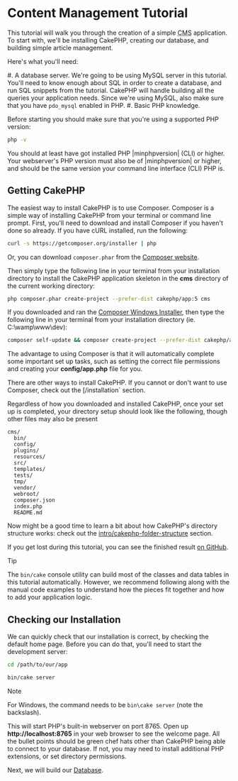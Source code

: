 # Content Management Tutorial

This tutorial will walk you through the creation of a simple <abbr title="Content Management System">CMS</abbr> application. To start with, we'll be installing CakePHP,
creating our database, and building simple article management.

Here's what you'll need:

#. A database server. We're going to be using MySQL server in this tutorial.
You'll need to know enough about SQL in order to create a database, and run
SQL snippets from the tutorial. CakePHP will handle building all the queries
your application needs. Since we're using MySQL, also make sure that you have
`pdo_mysql` enabled in PHP.
#. Basic PHP knowledge.

Before starting you should make sure that you're using a supported PHP version:


```bash
php -v
```
You should at least have got installed PHP |minphpversion| (CLI) or higher.
Your webserver's PHP version must also be of |minphpversion| or higher, and
should be the same version your command line interface (CLI) PHP is.

## Getting CakePHP

The easiest way to install CakePHP is to use Composer. Composer is a simple way
of installing CakePHP from your terminal or command line prompt. First, you'll
need to download and install Composer if you haven't done so already. If you
have cURL installed, run the following:
```bash
curl -s https://getcomposer.org/installer | php
```
Or, you can download `composer.phar` from the
[Composer website](https://getcomposer.org/download/).

Then simply type the following line in your terminal from your
installation directory to install the CakePHP application skeleton
in the **cms** directory of the current working directory:
```bash
php composer.phar create-project --prefer-dist cakephp/app:5 cms
```
If you downloaded and ran the [Composer Windows Installer](https://getcomposer.org/Composer-Setup.exe), then type the following line in
your terminal from your installation directory (ie.
C:\\wamp\\www\\dev):
```bash
composer self-update && composer create-project --prefer-dist cakephp/app:5.* cms
```
The advantage to using Composer is that it will automatically complete some
important set up tasks, such as setting the correct file permissions and
creating your **config/app.php** file for you.

There are other ways to install CakePHP. If you cannot or don't want to use
Composer, check out the [/installation` section.

Regardless of how you downloaded and installed CakePHP, once your set up is
completed, your directory setup should look like the following, though other
files may also be present
```
cms/
  bin/
  config/
  plugins/
  resources/
  src/
  templates/
  tests/
  tmp/
  vendor/
  webroot/
  composer.json
  index.php
  README.md
```
Now might be a good time to learn a bit about how CakePHP's directory structure
works: check out the [intro/cakephp-folder-structure](/en/intro/cakephp-folder-structure.md) section.

If you get lost during this tutorial, you can see the finished result [on GitHub](https://github.com/cakephp/cms-tutorial).

> [!TIP]
> The `bin/cake` console utility can build most of the classes and data
> tables in this tutorial automatically. However, we recommend following along
> with the manual code examples to understand how the pieces fit together and
> how to add your application logic.
>
## Checking our Installation

We can quickly check that our installation is correct, by checking the default
home page. Before you can do that, you'll need to start the development server:
```bash
cd /path/to/our/app

bin/cake server
```

> [!NOTE]
> For Windows, the command needs to be `bin\cake server` (note the backslash).
>
This will start PHP's built-in webserver on port 8765. Open up
**http://localhost:8765** in your web browser to see the welcome page. All the
bullet points should be green chef hats other than CakePHP being able to connect to
your database. If not, you may need to install additional PHP extensions, or set
directory permissions.

Next, we will build our [Database](/en/tutorials-and-examples/cms/database.md).
